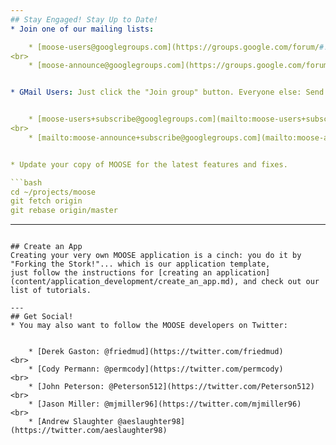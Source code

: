 ```yaml
---
## Stay Engaged! Stay Up to Date!
* Join one of our mailing lists:

    * [moose-users@googlegroups.com](https://groups.google.com/forum/#!forum/moose-users) - Technical Q&A (moderate traffic)
<br>
    * [moose-announce@googlegroups.com](https://groups.google.com/forum/#!forum/moose-announce) - Announcements (very light traffic)


* GMail Users: Just click the "Join group" button. Everyone else: Send an email to


    * [moose-users+subscribe@googlegroups.com](mailto:moose-users+subscribe@googlegroups.com)
<br>
    * [mailto:moose-announce+subscribe@googlegroups.com](mailto:moose-announce+subscribe@googlegroups.com)


* Update your copy of MOOSE for the latest features and fixes.

```bash
cd ~/projects/moose
git fetch origin
git rebase origin/master
```

---
```

## Create an App
Creating your very own MOOSE application is a cinch: you do it by "Forking the Stork!"... which is our application template,
just follow the instructions for [creating an application](content/application_development/create_an_app.md), and check out our list of tutorials.

---
## Get Social!
* You may also want to follow the MOOSE developers on Twitter:


    * [Derek Gaston: @friedmud](https://twitter.com/friedmud)
<br>
    * [Cody Permann: @permcody](https://twitter.com/permcody)
<br>
    * [John Peterson: @Peterson512](https://twitter.com/Peterson512)
<br>
    * [Jason Miller: @mjmiller96](https://twitter.com/mjmiller96)
<br>
    * [Andrew Slaughter @aeslaughter98](https://twitter.com/aeslaughter98)
